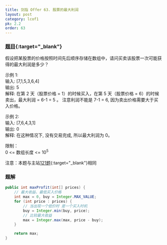 ```yaml
---
title: 剑指 Offer 63. 股票的最大利润
layout: post
category: lcof1
pk: 2.2
order: 63
---
```


### [题目](https://leetcode-cn.com/problems/gu-piao-de-zui-da-li-run-lcof/){:target="_blank"}

假设把某股票的价格按照时间先后顺序存储在数组中，请问买卖该股票一次可能获得的最大利润是多少？

示例 1:  
输入: [7,1,5,3,6,4]  
输出: 5  
解释: 在第 2 天（股票价格 = 1）的时候买入，在第 5 天（股票价格 = 6）的时候卖出，最大利润 = 6-1 = 5 。
注意利润不能是 7-1 = 6, 因为卖出价格需要大于买入价格。

示例 2:  
输入: [7,6,4,3,1]  
输出: 0  
解释: 在这种情况下, 没有交易完成, 所以最大利润为 0。

限制：  
0 <= 数组长度 <= 10<sup>5</sup>

注意：本题与主站[121题](https://leetcode-cn.com/problems/best-time-to-buy-and-sell-stock/){:target="_blank"}相同

### 题解

```java
public int maxProfit(int[] prices) {
    // 最大收益、最低买入价格
    int max = 0, buy = Integer.MAX_VALUE;
    for (int price : prices) {
        // 当出现一个低价时 是一个买入时机
        buy = Integer.min(buy, price);
        // 比较最大收益
        max = Integer.max(max, price - buy);
    }

    return max;
}
```